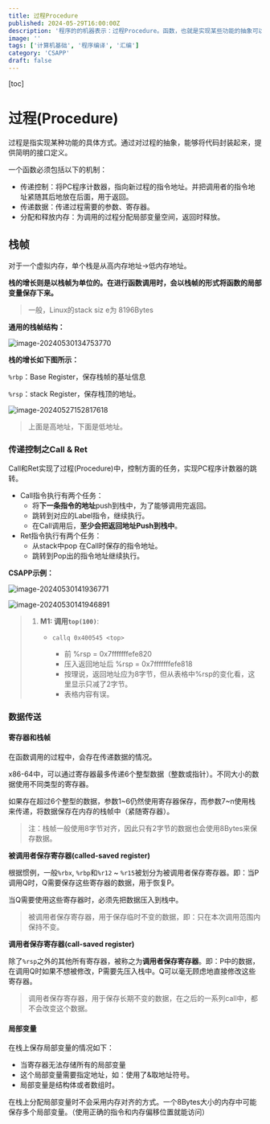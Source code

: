 ```yaml
---
title: 过程Procedure
published: 2024-05-29T16:00:00Z
description: '程序的的机器表示：过程Procedure。函数，也就是实现某些功能的抽象可以被表示为过程。在函数的调用过程中，我们需要栈来实现PC控制传递、传递数据以及分配和释放内存。'
image: ''
tags: ['计算机基础', '程序编译', '汇编']
category: 'CSAPP'
draft: false
---
```


[toc]

# 过程(Procedure)

过程是指实现某种功能的具体方式。通过对过程的抽象，能够将代码封装起来，提供简明的接口定义。

一个函数必须包括以下的机制：

+ 传递控制：将PC程序计数器，指向新过程的指令地址。并把调用者的指令地址紧随其后地放在后面，用于返回。
+ 传递数据：传递过程需要的参数、寄存器。
+ 分配和释放内存：为调用的过程分配局部变量空间，返回时释放。



## 栈帧

对于一个虚拟内存，单个栈是从高内存地址->低内存地址。

**栈的增长则是以栈帧为单位的。在进行函数调用时，会以栈帧的形式将函数的局部变量保存下来。**

> 一般，Linux的stack siz e为 8196Bytes

**通用的栈帧结构：**

![image-20240530134753770](https://raw.githubusercontent.com/chrisnake11/picgo/main/blog/image-20240530134753770.png)

**栈的增长如下图所示：**

`%rbp`：Base Register，保存栈帧的基址信息

`%rsp`：stack Register，保存栈顶的地址。

![image-20240527152817618](https://raw.githubusercontent.com/chrisnake11/picgo/main/blog/image-20240527152817618.png)

> 上面是高地址，下面是低地址。

### 传递控制之Call & Ret

Call和Ret实现了过程(Procedure)中，控制方面的任务，实现PC程序计数器的跳转。

+ Call指令执行有两个任务：
  + 将**下一条指令的地址**push到栈中，为了能够调用完返回。
  + 跳转到对应的Label指令，继续执行。
  + 在Call调用后，**至少会把返回地址Push到栈中**。
+ Ret指令执行有两个任务：
  + 从stack中pop 在Call时保存的指令地址。
  + 跳转到Pop出的指令地址继续执行。

**CSAPP示例：**

![image-20240530141936771](https://raw.githubusercontent.com/chrisnake11/picgo/main/blog/image-20240530141936771.png)

![image-20240530141946891](https://raw.githubusercontent.com/chrisnake11/picgo/main/blog/image-20240530141946891.png)

> 1. **M1: 调用`top(100)`**:
>
>    + ```assembly
>      callq 0x400545 <top>
>      ```
>
>      + 前 %rsp = 0x7fffffffefe820
>      + 压入返回地址后 %rsp = 0x7fffffffefe818
>      + 按理说，返回地址应为8字节，但从表格中%rsp的变化看，这里显示只减了2字节。
>      + 表格内容有误。

### 数据传送

#### 寄存器和栈帧

在函数调用的过程中，会存在传递数据的情况。

x86-64中，可以通过寄存器最多传递6个整型数据（整数或指针）。不同大小的数据使用不同类型的寄存器。

如果存在超过6个整型的数据，参数1~6仍然使用寄存器保存，而参数7~n使用栈来传递，将数据保存在内存的栈帧中（紧随寄存器）。

> 注：栈帧一般使用8字节对齐，因此只有2字节的数据也会使用8Bytes来保存数据。

**被调用者保存寄存器(called-saved register)**

根据惯例，一般`%rbx`, `%rbp`和`%r12` ~ `%r15`被划分为被调用者保存寄存器。即：当P调用Q时，Q需要保存这些寄存器的数据，用于恢复P。

当Q需要使用这些寄存器时，必须先把数据压入到栈中。

> 被调用者保存寄存器，用于保存临时不变的数据，即：只在本次调用范围内保持不变。

**调用者保存寄存器(call-saved register)**

除了`%rsp`之外的其他所有寄存器，被称之为**调用者保存寄存器**。即：P中的数据，在调用Q时如果不想被修改，P需要先压入栈中。Q可以毫无顾虑地直接修改这些寄存器。

> 调用者保存寄存器，用于保存长期不变的数据，在之后的一系列call中，都不会改变这个数据。

#### 局部变量

在栈上保存局部变量的情况如下：

+ 当寄存器无法存储所有的局部变量
+ 这个局部变量需要指定地址，如：使用了&取地址符号。
+ 局部变量是结构体或者数组时。

在栈上分配局部变量时不会采用内存对齐的方式。一个8Bytes大小的内存中可能保存多个局部变量。（使用正确的指令和内存偏移位置就能访问）

